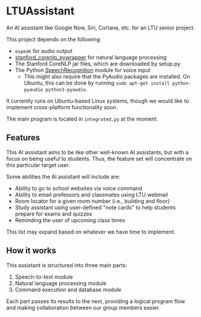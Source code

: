 # LTUAssistant
An AI assistant like Google Now, Siri, Cortana, etc. for an LTU senior project.

This project depends on the following:
- `espeak` for audio output
- [stanford_corenlp_pywrapper][1] for natural language processing
- The Stanford CoreNLP jar files, which are downloaded by setup.py
- The Python [SpeechRecognition][2] module for voice input
  - This might also require that the PyAudio packages are installed. On Ubuntu,
  this can be done by running `sudo apt-get install python-pyaudio python3-pyaudio`.

It currently runs on Ubuntu-based Linux systems, though we would like to
implement cross-platform functionality soon.

The main program is located in `integrated.py` at the moment.

## Features
This AI assistant aims to be like other well-known AI assistants, but with a
focus on being useful to students. Thus, the feature set will concentrate on
this particular target user.

Some abilities the AI assistant will include are:
- Ability to go to school websites via voice command
- Ability to email professors and classmates using LTU webmail
- Room locator for a given room number (i.e., building and floor)
- Study assistant using user-defined "note cards" to help students prepare for
exams and quizzes
- Reminding the user of upcoming class times

This list may expand based on whatever we have time to implement.

## How it works
This assistant is structured into three main parts:

1. Speech-to-text module
1. Natural language processing module
1. Command execution and database module

Each part passes its results to the next, providing a logical program flow and
making collaboration between our group members easier.

  [1]: https://github.com/brendano/stanford_corenlp_pywrapper
  [2]: https://pypi.python.org/pypi/SpeechRecognition/
